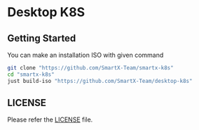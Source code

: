 # Desktop K8S

## Getting Started

You can make an installation ISO with given command

```bash
git clone "https://github.com/SmartX-Team/smartx-k8s"
cd "smartx-k8s"
just build-iso "https://github.com/SmartX-Team/desktop-k8s"
```

## LICENSE

Please refer the [LICENSE](/LICENSE) file.
